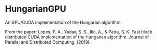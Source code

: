 # HungarianGPU
An GPU/CUDA implementation of the Hungarian algorithm

From the paper:
Lopes, P. A., Yadav, S. S., Ilic, A., & Patra, S. K. Fast block distributed CUDA implementation of the Hungarian algorithm. Journal of Parallel and Distributed Computing. (2019). 
